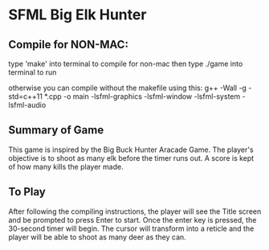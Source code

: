 # SFML Big Elk Hunter 

## Compile for NON-MAC:
type 'make' into terminal to compile for non-mac
then type ./game into terminal to run

otherwise you can compile without the makefile using this:
g++ -Wall -g -std=c++11 *.cpp -o main -lsfml-graphics -lsfml-window -lsfml-system -lsfml-audio

## Summary of Game
This game is inspired by the Big Buck Hunter Aracade Game. The player's objective is to shoot as many elk before the timer runs out. A score is kept of how many kills the player made. 

## To Play
After following the compiling instructions, the player will see the Title screen and be prompted to press Enter to start. Once the enter key is pressed, the 30-second timer will begin. The cursor will transform into a reticle and the player will be able to shoot as many deer as they can.
